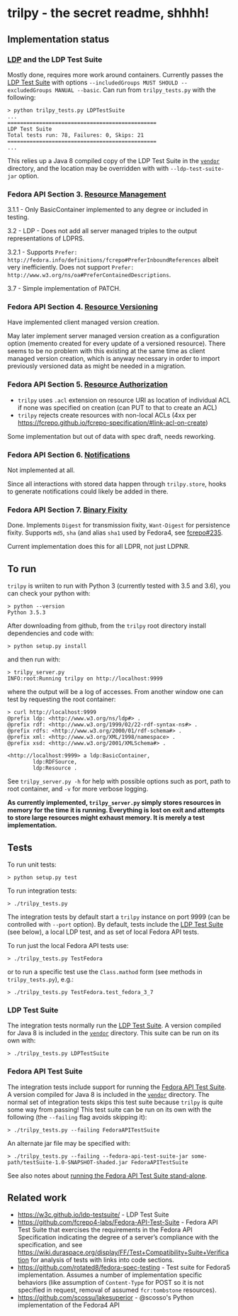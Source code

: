 # trilpy - the secret readme, shhhh!

## Implementation status

### [LDP](https://www.w3.org/TR/ldp/) and the LDP Test Suite

Mostly done, requires more work around containers. Currently passes the [LDP Test Suite](https://w3c.github.io/ldp-testsuite/) with options `--includedGroups MUST SHOULD --excludedGroups MANUAL --basic`. Can run from `trilpy_tests.py` with the following:

```
> python trilpy_tests.py LDPTestSuite
...
===============================================
LDP Test Suite
Total tests run: 78, Failures: 0, Skips: 21
===============================================
...
```

This relies up a Java 8 compiled copy of the LDP Test Suite in the [`vendor`](vendor) directory, and the location may be overridden with with `--ldp-test-suite-jar` option.

### Fedora API Section 3. [Resource Management](https://fcrepo.github.io/fcrepo-specification/#resource-management)

3.1.1 - Only BasicContainer implemented to any degree or included in testing.

3.2 - LDP - Does not add all server managed triples to the output representations of LDPRS.

3.2.1 - Supports `Prefer: http://fedora.info/definitions/fcrepo#PreferInboundReferences` albeit very inefficiently. Does not support `Prefer: http://www.w3.org/ns/oa#PreferContainedDescriptions`.

3.7 - Simple implementation of PATCH.

### Fedora API Section 4. [Resource Versioning](https://fcrepo.github.io/fcrepo-specification/#resource-versioning)

Have implemented client managed version creation.

May later implement server managed version creation as a configuration option (memento created for every update of a versioned resource). There seems to be no problem with this existing at the same time as client managed version creation, which is anyway necessary in order to import previously versioned data as might be needed in a migration.

### Fedora API Section 5. [Resource Authorization](https://fcrepo.github.io/fcrepo-specification/#resource-authorization)

  * `trilpy` uses `.acl` extension on resource URI as location of individual ACL if none was specified on creation (can PUT to that to create an ACL)
  * `trilpy` rejects create resources with non-local ACLs (4xx per <https://fcrepo.github.io/fcrepo-specification/#link-acl-on-create>)

Some implementation but out of data with spec draft, needs reworking. 

### Fedora API Section 6. [Notifications](https://fcrepo.github.io/fcrepo-specification/#notifications)

Not implemented at all.

Since all interactions with stored data happen through `trilpy.store`, hooks to generate notifications could likely be added in there.

### Fedora API Section 7. [Binary Fixity](https://fcrepo.github.io/fcrepo-specification/#binary-fixity)

Done. Implements `Digest` for transmission fixity, `Want-Digest` for persistence fixity. Supports `md5`, `sha` (and alias `sha1` used by Fedora4, see [fcrepo#235](https://github.com/fcrepo/fcrepo-specification/issues/235).

Current implementation does this for all LDPR, not just LDPNR.

## To run

`trilpy` is wriiten to run with Python 3 (currently tested with 3.5 and 3.6), you can check your python with:

```
> python --version
Python 3.5.3
```

After downloading from github, from the `trilpy` root directory install dependencies and code with:

```
> python setup.py install
```

and then run with:

```
> trilpy_server.py
INFO:root:Running trilpy on http://localhost:9999
``` 

where the output will be a log of accesses. From another window one can test by requesting the root container:

```
> curl http://localhost:9999
@prefix ldp: <http://www.w3.org/ns/ldp#> .
@prefix rdf: <http://www.w3.org/1999/02/22-rdf-syntax-ns#> .
@prefix rdfs: <http://www.w3.org/2000/01/rdf-schema#> .
@prefix xml: <http://www.w3.org/XML/1998/namespace> .
@prefix xsd: <http://www.w3.org/2001/XMLSchema#> .

<http://localhost:9999> a ldp:BasicContainer,
        ldp:RDFSource,
        ldp:Resource .
```

See `trilpy_server.py -h` for help with possible options such as port, path to root container, and `-v` for more verbose logging.

**As currently implemented, `trilpy_server.py` simply stores resources in memory for the time it is running. Everything is lost on exit and attempts to store large resources might exhaust memory. It is merely a test implementation.**

## Tests

To run unit tests:

```
> python setup.py test
```

To run integration tests:

```
> ./trilpy_tests.py
```

The integration tests by default start a `trilpy` instance on port 9999 (can be controlled with `--port` option). By default, tests include the [LDP Test Suite](https://w3c.github.io/ldp-testsuite/) (see below), a local LDP test, and as set of local Fedora API tests.

To run just the local Fedora API tests use:

```
> ./trilpy_tests.py TestFedora
```

or to run a specific test use the `Class.mathod` form (see methods in `trilpy_tests.py`), e.g.:

```
> ./trilpy_tests.py TestFedora.test_fedora_3_7
```

### LDP Test Suite

The integration tests normally run the  [LDP Test Suite](https://w3c.github.io/ldp-testsuite/). A version compiled for Java 8 is included in the [`vendor`](vendor) directory. This suite can be run on its own with:

```
> ./trilpy_tests.py LDPTestSuite
```

### Fedora API Test Suite

The integration tests include support for running the [Fedora API Test Suite](https://github.com/fcrepo4-labs/Fedora-API-Test-Suite). A version compiled for Java 8 is included in the [`vendor`](vendor) directory. The normal set of integration tests skips this test suite because `trilpy` is quite some way from passing! This test suite can be run on its own with the following (the `--failing` flag avoids skipping it):

```
> ./trilpy_tests.py --failing FedoraAPITestSuite
```

An alternate jar file may be specified with:

```
> ./trilpy_tests.py --failing --fedora-api-test-suite-jar some-path/testSuite-1.0-SNAPSHOT-shaded.jar FedoraAPITestSuite
```

See also notes about [running the Fedora API Test Suite stand-alone](docs/fedora_api_test_suite.md).

## Related work

  * https://w3c.github.io/ldp-testsuite/ - LDP Test Suite
  * https://github.com/fcrepo4-labs/Fedora-API-Test-Suite - Fedora API Test Suite that exercises the requirements in the Fedora API Specification indicating the degree of a server’s compliance with the specification, and see https://wiki.duraspace.org/display/FF/Test+Compatibility+Suite+Verification for analysis of tests with links into code sections.
  * https://github.com/rotated8/fedora-spec-testing - Test suite for Fedora5 implementation. Assumes a number of implementation specific behaviors (like assumption of `Content-Type` for POST so it is not specified in request, removal of assumed `fcr:tombstone` resources).
  * https://github.com/scossu/lakesuperior - @scosso's Python implementation of the Fedora4 API
